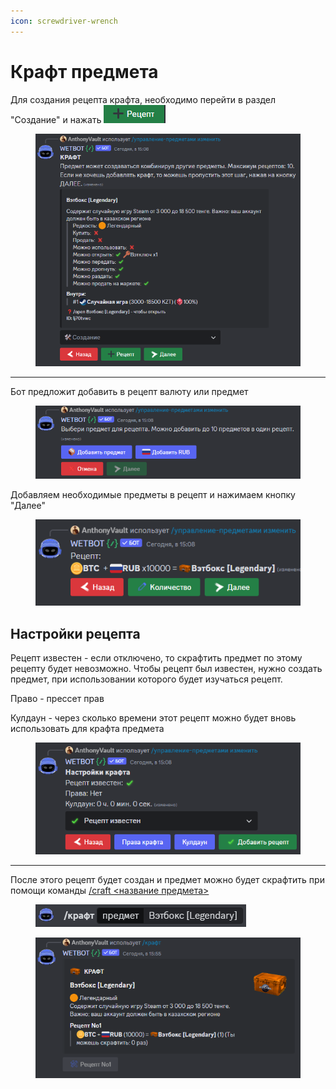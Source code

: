 ```yaml
---
icon: screwdriver-wrench
---
```


# Крафт предмета

Для создания рецепта крафта, необходимо перейти в раздел "Создание" и нажать ![](<../../.gitbook/assets/image (10) (1).png>)

<figure><img src="../../.gitbook/assets/image (9) (1).png" alt=""><figcaption></figcaption></figure>

***

Бот предложит добавить в рецепт валюту или предмет

<figure><img src="../../.gitbook/assets/image (11) (1).png" alt=""><figcaption></figcaption></figure>

Добавляем необходимые предметы в рецепт и нажимаем кнопку "Далее"

<figure><img src="../../.gitbook/assets/image (14) (1).png" alt=""><figcaption></figcaption></figure>

## Настройки рецепта

Рецепт известен - если отключено, то скрафтить предмет по этому рецепту будет невозможно. Чтобы рецепт был известен, нужно создать предмет, при использовании которого будет изучаться рецепт.

Право - прессет прав

Кулдаун - через сколько времени этот рецепт можно будет вновь использовать для крафта предмета

<figure><img src="../../.gitbook/assets/image (15) (1).png" alt=""><figcaption></figcaption></figure>

***

После этого рецепт будет создан и предмет можно будет скрафтить при помощи команды [/craft <название предмета>](../../commands/inventory.md)

<figure><img src="../../.gitbook/assets/image (16).png" alt=""><figcaption></figcaption></figure>

<figure><img src="../../.gitbook/assets/image (17).png" alt=""><figcaption></figcaption></figure>
